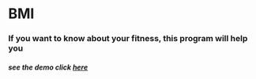 # BMI 

### If you want to know about your fitness, this program will help you


##### see the demo click [here](https://mohammadmj98.github.io/bmi)